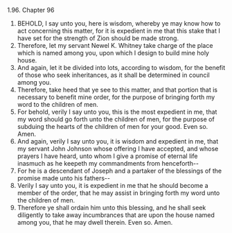 1.96. Chapter 96
1. BEHOLD, I say unto you, here is wisdom, whereby ye may know how to act concerning this matter, for it is expedient in me that this stake that I have set for the strength of Zion should be made strong.
2. Therefore, let my servant Newel K. Whitney take charge of the place which is named among you, upon which I design to build mine holy house.
3. And again, let it be divided into lots, according to wisdom, for the benefit of those who seek inheritances, as it shall be determined in council among you.
4. Therefore, take heed that ye see to this matter, and that portion that is necessary to benefit mine order, for the purpose of bringing forth my word to the children of men.
5. For behold, verily I say unto you, this is the most expedient in me, that my word should go forth unto the children of men, for the purpose of subduing the hearts of the children of men for your good. Even so. Amen.
6. And again, verily I say unto you, it is wisdom and expedient in me, that my servant John Johnson whose offering I have accepted, and whose prayers I have heard, unto whom I give a promise of eternal life inasmuch as he keepeth my commandments from henceforth--
7. For he is a descendant of Joseph and a partaker of the blessings of the promise made unto his fathers--
8. Verily I say unto you, it is expedient in me that he should become a member of the order, that he may assist in bringing forth my word unto the children of men.
9. Therefore ye shall ordain him unto this blessing, and he shall seek diligently to take away incumbrances that are upon the house named among you, that he may dwell therein. Even so. Amen.

